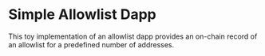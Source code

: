 # Simple Allowlist Dapp

This toy implementation of an allowlist dapp provides an on-chain record of an allowlist for a predefined number of addresses.

